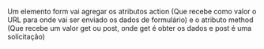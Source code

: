 Um elemento form vai agregar os atributos action (Que recebe como valor o URL para onde vai ser enviado os dados de formulário) e o atributo method (Que recebe um valor get ou post, onde get é obter os dados e post é uma solicitação)

<form method="post" action='https://register-demo.freecodecamp.org'>

